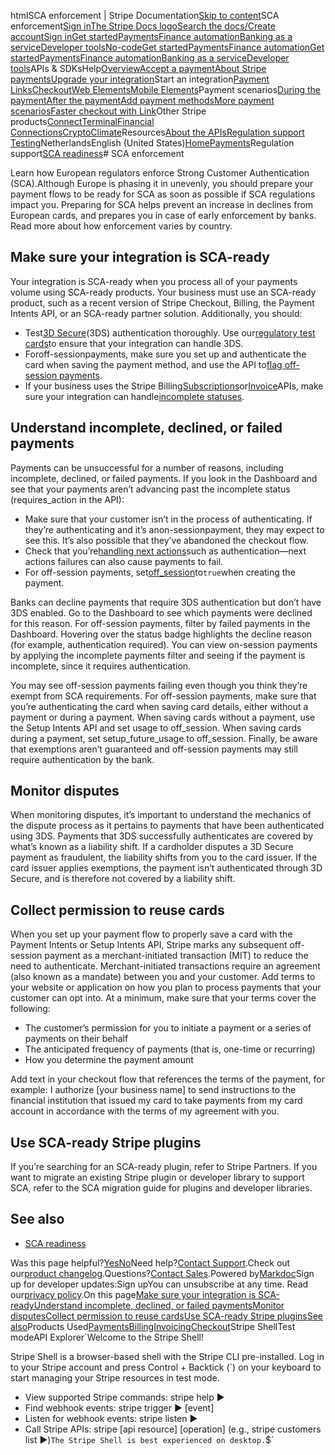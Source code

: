 htmlSCA enforcement | Stripe Documentation[Skip to content](#main-content)SCA enforcement[Sign in](https://dashboard.stripe.com/login?redirect=https%3A%2F%2Fdocs.stripe.com%2Fstrong-customer-authentication%2Fsca-enforcement)[The Stripe Docs logo](/)[Search the docs/](#)[Create account](https://dashboard.stripe.com/register)[Sign in](https://dashboard.stripe.com/login?redirect=https%3A%2F%2Fdocs.stripe.com%2Fstrong-customer-authentication%2Fsca-enforcement)[Get started](/get-started)[Payments](/payments)[Finance automation](/finance-automation)[Banking as a service](/financial-services)[Developer tools](/development)[No-code](/no-code)[Get started](/get-started)[Payments](/payments)[Finance automation](/finance-automation)[](#)[Get started](/get-started)[Payments](/payments)[Finance automation](/finance-automation)[Banking as a service](/financial-services)[Developer tools](/development)[](#)APIs & SDKsHelp[Overview](/docs/payments)[Accept a payment](#)[About Stripe payments](#)[Upgrade your integration](/docs/payments/upgrades)Start an integration[Payment Links](#)[Checkout](#)[Web Elements](#)[Mobile Elements](#)Payment scenarios[During the payment](#)[After the payment](#)[Add payment methods](#)[More payment scenarios](#)[Faster checkout with Link](#)Other Stripe products[Connect](#)[Terminal](#)[Financial Connections](#)[Crypto](#)[Climate](#)Resources[About the APIs](#)[Regulation support](#)
[Testing](/docs/testing)NetherlandsEnglish (United States)[](#)[](#)[Home](/docs)[Payments](/docs/payments)Regulation support[SCA readiness](/docs/strong-customer-authentication)# SCA enforcement

Learn how European regulators enforce Strong Customer Authentication (SCA).Although Europe is phasing it in unevenly, you should prepare your payment flows to be ready for SCA as soon as possible if SCA regulations impact you. Preparing for SCA helps prevent an increase in declines from European cards, and prepares you in case of early enforcement by banks. Read more about how enforcement varies by country.

## Make sure your integration is SCA-ready

Your integration is SCA-ready when you process all of your payments volume using SCA-ready products.  Your business must use an SCA-ready product, such as a recent version of Stripe Checkout, Billing, the Payment Intents API, or an SCA-ready partner solution. Additionally, you should:

- Test[3D Secure](/payments/3d-secure)(3DS) authentication thoroughly. Use our[regulatory test cards](/testing#regulatory-cards)to ensure that your integration can handle 3DS.
- Foroff-sessionpayments, make sure you set up and authenticate the card when saving the payment method, and use the API to[flag off-session payments](/payments/save-and-reuse?platform=web&ui=elements#charge-saved-payment-method).
- If your business uses the Stripe Billing[Subscriptions](/billing/subscriptions/creating)or[Invoice](/api/invoices)APIs, make sure your integration can handle[incomplete statuses](/billing/migration/strong-customer-authentication).

## Understand incomplete, declined, or failed payments

Payments can be unsuccessful for a number of reasons, including incomplete, declined, or failed payments.  If you look in the Dashboard and see that your payments aren’t advancing past the incomplete status (requires_action in the API):

- Make sure that your customer isn’t in the process of authenticating. If they’re authenticating and it’s anon-sessionpayment, they may expect to see this. It’s also possible that they’ve abandoned the checkout flow.
- Check that you’re[handling next actions](/payments/payment-intents/verifying-status#next-actions)such as authentication—next actions failures can also cause payments to fail.
- For off-session payments, set[off_session](/api/payment_intents/create#create_payment_intent-off_session)to`true`when creating the payment.

Banks can decline payments that require 3DS authentication but don’t have 3DS enabled. Go to the Dashboard to see which payments were declined for this reason. For off-session payments, filter by failed payments in the Dashboard. Hovering over the status badge highlights the decline reason (for example, authentication required). You can view on-session payments by applying the incomplete payments filter and seeing if the payment is incomplete, since it requires authentication.

You may see off-session payments failing even though you think they’re exempt from SCA requirements. For off-session payments, make sure that you’re authenticating the card when saving card details, either without a payment or during a payment. When saving cards without a payment, use the Setup Intents API and set usage to off_session. When saving cards during a payment, set setup_future_usage to off_session. Finally, be aware that exemptions aren’t guaranteed and off-session payments may still require authentication by the bank.

## Monitor disputes

When monitoring disputes, it’s important to understand the mechanics of the dispute process as it pertains to payments that have been authenticated using 3DS. Payments that 3DS successfully authenticates are covered by what’s known as a liability shift. If a cardholder disputes a 3D Secure payment as fraudulent, the liability shifts from you to the card issuer. If the card issuer applies exemptions, the payment isn’t authenticated through 3D Secure, and is therefore not covered by a liability shift.

## Collect permission to reuse cards

When you set up your payment flow to properly save a card with the Payment Intents or Setup Intents API, Stripe marks any subsequent off-session payment as a merchant-initiated transaction (MIT) to reduce the need to authenticate. Merchant-initiated transactions require an agreement (also known as a mandate) between you and your customer. Add terms to your website or application on how you plan to process payments that your customer can opt into. At a minimum, make sure that your terms cover the following:

- The customer’s permission for you to initiate a payment or a series of payments on their behalf
- The anticipated frequency of payments (that is, one-time or recurring)
- How you determine the payment amount

Add text in your checkout flow that references the terms of the payment, for example: I authorize [your business name] to send instructions to the financial institution that issued my card to take payments from my card account in accordance with the terms of my agreement with you.

## Use SCA-ready Stripe plugins

If you’re searching for an SCA-ready plugin, refer to Stripe Partners. If you want to migrate an existing Stripe plugin or developer library to support SCA, refer to the SCA migration guide for plugins and developer libraries.

## See also

- [SCA readiness](/strong-customer-authentication)

Was this page helpful?[Yes](#)[No](#)Need help?[Contact Support](https://support.stripe.com/).Check out our[product changelog](https://stripe.com/blog/changelog).Questions?[Contact Sales](https://stripe.com/contact/sales).Powered by[Markdoc](https://markdoc.dev)Sign up for developer updates:Sign upYou can unsubscribe at any time. Read our[privacy policy](https://stripe.com/privacy).On this page[Make sure your integration is SCA-ready](#make-sure-your-integration-is-sca-ready)[Understand incomplete, declined, or failed payments](#unsuccessful-payments)[Monitor disputes](#monitor-disputes)[Collect permission to reuse cards](#collect-permission-to-reuse-cards)[Use SCA-ready Stripe plugins](#use-sca-ready-stripe-plugins)[See also](#see-also)Products Used[Payments](/payments)[Billing](/billing)[Invoicing](/invoicing)[Checkout](/payments/checkout)Stripe ShellTest modeAPI Explorer[](https://stripe.com/docs/stripe-cli#install)`Welcome to the Stripe Shell!

Stripe Shell is a browser-based shell with the Stripe CLI pre-installed. Log in to your
Stripe account and press Control + Backtick (`) on your keyboard to start managing your Stripe
resources in test mode.

- View supported Stripe commands: stripe help ▶️
- Find webhook events: stripe trigger ▶️ [event]
- Listen for webhook events: stripe listen ▶
- Call Stripe APIs: stripe [api resource] [operation] (e.g., stripe customers list ▶️)`The Stripe Shell is best experienced on desktop.`$`